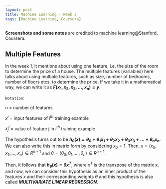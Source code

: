 ```yaml
---
layout: post
title: Machine Learning - Week 2
tags: [Machine Learning, Coursera]
---
```


**Screenshots and some notes** are credited to machine learning@Stanford, Coursera.

## Multiple Features

In the week 1, it mentions about using one feature, i.e. the size of the room to determine the price of a house. The multiple features (variables) here talks about using multiple features, such as size, number of bedrooms, number of floors etcs, to determine the price. If we take it in a mathematical way, we can write it as **$F(x_1, x_2, x_3, ..., x_n) = y$**.

``Notation``:

n = number of features

$x^i$ = input features of $i^{th}$ training example

$x_j^i$ = value of feature j in $i^{th}$ training example

The hypothesis turns out to be **$h_{\theta}(x) = {\theta}_0+{\theta}_1x_1+{\theta}_2x_2+{\theta}_3x_3+...+{\theta}_nx_n$**. We can also write this in matrix form by considering $x_0=1$. Then, $x = (x_0, x_1,, ..., x_n) \in R^{n+1}$ and $\theta = (\theta_0, \theta_1,, ..., \theta_n) \in R^{n+1}$.

Then, it follows that **$h_{\theta}(x) = \theta x^{T}$**, where $x^T$ is the transpose of the matrix $x$, and now, we can consider this hypothesis as an inner product of the features $x$ and their corresponding weights $\theta$ and this hypothesis is also called ***MULTIVARIATE LINEAR REGRESSION***.

